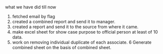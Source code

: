 what we have did till now
1. fetched email by flag
2. created a combined report and send it to manager.
3. created a report and send it to the source from where it came.
4. make excel sheet for show case purpose to official person at least of 10 data.
5. work on removing individual duplicate of each associate.
6  Generate combined sheet on the basis of combined sheet.